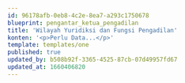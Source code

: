 ```yaml
---
id: 96178afb-0eb8-4c2e-8ea7-a293c1750678
blueprint: pengantar_ketua_pengadilan
title: 'Wilayah Yuridiksi dan Fungsi Pengadilan'
konten: '<p>Perlu Data...</p>'
template: templates/one
published: true
updated_by: b508b92f-3365-4525-87cb-07d49957fd67
updated_at: 1660406820
---
```

